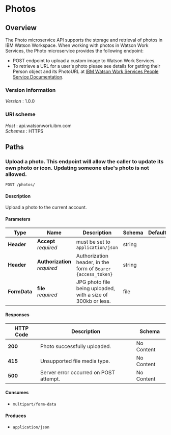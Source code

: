 # Photos


<a name="overview"></a>
## Overview
The Photo microservice API supports the storage and retrieval of photos in IBM Watson Workspace. When working with photos in Watson Work Services, the Photo microservice provides the following endpoint:
*  POST endpoint to upload a custom image to Watson Work Services.
*  To retrieve a URL for a user's photo please see details for getting their Person object and its PhotoURL at [IBM Watson Work Services People Service Documentation](../guides/V1_people_main).


### Version information
*Version* : 1.0.0


### URI scheme
*Host* : api.watsonwork.ibm.com  
*Schemes* : HTTPS




<a name="paths"></a>
## Paths

<a name="updatephoto"></a>
### Upload a photo.  This endpoint will allow the caller to update its own photo or icon. Updating someone else's photo is not allowed.
```
POST /photos/
```


#### Description
Upload a photo to the current account.


#### Parameters

|Type|Name|Description|Schema|Default|
|---|---|---|---|---|
|**Header**|**Accept**  <br>*required*|must be set to `application/json`|string||
|**Header**|**Authorization**  <br>*required*|Authorization header, in the form of `Bearer {access_token}`|string||
|**FormData**|**file**  <br>*required*|JPG photo file being uploaded, with a size of 300kb or less.|file||


#### Responses

|HTTP Code|Description|Schema|
|---|---|---|
|**200**|Photo successfully uploaded.|No Content|
|**415**|Unsupported file media type.|No Content|
|**500**|Server error occurred on POST attempt.|No Content|


#### Consumes

* `multipart/form-data`


#### Produces

* `application/json`







